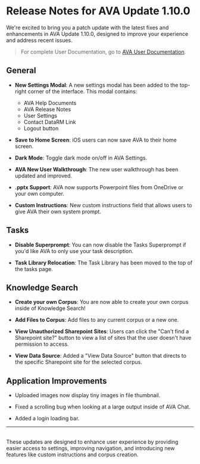 # Release Notes for AVA Update 1.10.0

We're excited to bring you a patch update with the latest fixes and enhancements in AVA Update 1.10.0, designed to improve your experience and address recent issues.

> For complete User Documentation, go to [AVA User Documentation](https://datarm.notion.site/AVA-User-Documentation-d522aab7765b4f4aaf38aeaf0186e66e).

## General

- **New Settings Modal**: A new settings modal has been added to the top-right corner of the interface. This modal contains:
  - AVA Help Documents
  - AVA Release Notes
  - User Settings
  - Contact DataRM Link
  - Logout button

- **Save to Home Screen**: iOS users can now save AVA to their home screen.

- **Dark Mode**: Toggle dark mode on/off in AVA Settings.

- **AVA New User Walkthrough**: The new user walkthrough has been updated and improved.

- **.pptx Support**: AVA now supports Powerpoint files from OneDrive or your own computer.

- **Custom Instructions**: New custom instructions field that allows users to give AVA their own system prompt.

## Tasks

- **Disable Superprompt**: You can now disable the Tasks Superprompt if you'd like AVA to only use your task description.

- **Task Library Relocation**: The Task Library has been moved to the top of the tasks page.

## Knowledge Search

- **Create your own Corpus**: You are now able to create your own corpus inside of Knowledge Search!

- **Add Files to Corpus**: Add files to any current corpus or a new one.

- **View Unauthorized Sharepoint Sites**: Users can click the "Can't find a Sharepoint site?" button to view a list of sites that the user doesn't have permission to access.

- **View Data Source**: Added a "View Data Source" button that directs to the specific Sharepoint site for the selected corpus.

## Application Improvements

- Uploaded images now display tiny images in file thumbnail.

- Fixed a scrolling bug when looking at a large output inside of AVA Chat.

- Added a login loading bar.

---
\
These updates are designed to enhance user experience by providing easier access to settings, improving navigation, and introducing new features like custom instructions and corpus creation.
